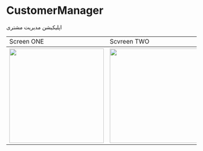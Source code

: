 # CustomerManager
 اپلیکیشن مدیریت مشتری

<table width="1">
         <tr>
           <td>Screen ONE</td>
           <td>Scvreen TWO</td>
           <td>Screen TREE</td>
         </tr>
         <tr>
          <th><img width="250" src="https://github.com/user-attachments/assets/cf71aa86-b96e-4c4d-971e-3ae721e87e02"></th>
          <th><img width="250" src="https://github.com/user-attachments/assets/28f8752f-ecf5-4cbc-8672-3ca2d2f40d37"></th>
          <th><img width="250" src="https://github.com/user-attachments/assets/2eb7a024-00a4-49b1-802a-8b88a462f194"></th>
         </tr>
</table>
